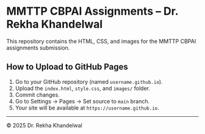 # MMTTP CBPAI Assignments – Dr. Rekha Khandelwal

This repository contains the HTML, CSS, and images for the MMTTP CBPAI assignments submission.

## How to Upload to GitHub Pages
1. Go to your GitHub repository (named `username.github.io`).
2. Upload the `index.html`, `style.css`, and `images/` folder.
3. Commit changes.
4. Go to Settings → Pages → Set source to `main` branch.
5. Your site will be available at `https://username.github.io`.

---
© 2025 Dr. Rekha Khandelwal
